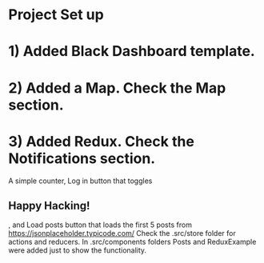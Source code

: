 # Project Set up

# 1) Added Black Dashboard template.

# 2) Added a Map. Check the Map section. 

# 3) Added Redux. Check the Notifications section.
   A simple counter, Log in button that toggles <h2>Happy Hacking!</h2>, and Load posts button that loads the first 5 posts from https://jsonplaceholder.typicode.com/
   Check the .src/store folder for actions and reducers. In .src/components folders Posts and ReduxExample were added just to show the functionality. 
   
   
